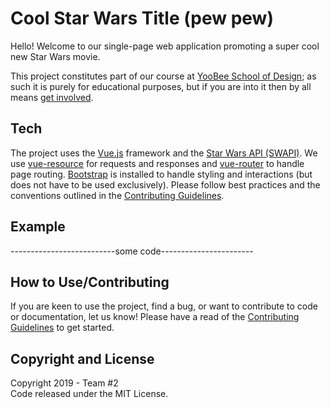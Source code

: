 # Cool Star Wars Title (pew pew)

Hello! Welcome to our single-page web application promoting a super cool new Star Wars movie. 

This project constitutes part of our course at [YooBee School of Design](https://www.yoobee.ac.nz/); as such it is purely for educational purposes, but if you are into it then by all means [get involved](https://github.com/jkilmartin/StarwarsVueStyleGuide/blob/dev/CONTRIBUTING.md).

## Tech
The project uses the [Vue.js](https://vuejs.org/v2/guide/) framework and the [Star Wars API (SWAPI)](https://swapi.co/). 
We use [vue-resource](https://www.npmjs.com/package/vue-resource) for requests and responses and [vue-router](https://www.npmjs.com/package/vue-router) to handle page routing.
[Bootstrap](https://getbootstrap.com/) is installed to handle styling and interactions (but does not have to be used exclusively).
Please follow best practices and the conventions outlined in the [Contributing Guidelines](https://github.com/jkilmartin/StarwarsVueStyleGuide/blob/dev/CONTRIBUTING.md).

## Example
--------------------------some code-----------------------

## How to Use/Contributing
If you are keen to use the project, find a bug, or want to contribute to code or documentation, let us know!
Please have a read of the [Contributing Guidelines](https://github.com/jkilmartin/StarwarsVueStyleGuide/blob/dev/CONTRIBUTING.md) to get started.

## Copyright and License
Copyright 2019 - Team #2  
Code released under the MIT License.  
